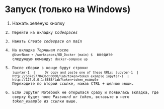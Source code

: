 # Запуск (только на Windows)
1. Нажать зелёную кнопку <Code>
2. Перейти на вкладку _Codespaces_
3. Нажать _Create codespace on main_
4. На вкладке _Терминал_ после `@UserName ➜ /workspaces/OD_Docker (main) $ ` введите следующую команду: `docker-compose up`
5. После сборки в конце будут строки:
`jupyter-1  |     Or copy and paste one of these URLs:
jupyter-1  |         http://587a5778436d:8888/lab?token=token_example
jupyter-1  |         http://127.0.0.1:8888/lab?token=token_example`
Переходите по второй ссылке, нажав CTRL + щелчок мыши.
6. Если Jupyter Notebook не открылася сразу и появилась вкладка, где сверху будет поле _Password or token_, вставьте в него _token_example_ из ссылки выше.
